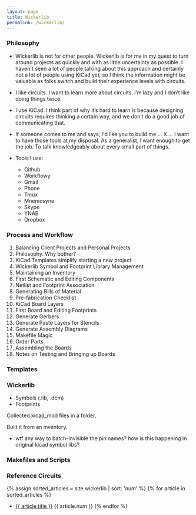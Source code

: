 ```yaml
---
layout: page
title: Wickerlib
permalink: /wickerlib/
---
```


### Philosophy

- Wickerlib is not for other people. Wickerlib is for me in my quest to turn around projects as quickly and with as little uncertainty as possible. I haven't seen a lot of people talking about this approach and certainly not a lot of people using KiCad yet, so I think the information might be valuable as folks switch and build their experience levels with circuits. 

- I like circuits. I want to learn more about circuits. I’m lazy and I don’t like doing things twice.

- I use KiCad. I think part of why it’s hard to learn is because designing circuits requires thinking a certain way, and we don’t do a good job of communicating that.

- If someone comes to me and says, I'd like you to build me ... X ... I want to have those tools at my disposal. As a generalist, I want enough to get the job. To talk knowledgeably about every small part of things. 

- Tools I use:
  - Github
  - Workflowy
  - Gmail
  - Phone
  - Tmux
  - Mnemosyne
  - Skype
  - YNAB
  - Dropbox


### Process and Workflow

1. Balancing Client Projects and Personal Projects
1. Philosophy. Why bother?
1. KiCad Templates simplify starting a new project
1. Wickerlib Symbol and Footprint Library Management
1. Maintaining an Inventory
1. First Schematic and Editing Components
1. Netlist and Footprint Association
1. Generating Bills of Material
1. Pre-fabrication Checklist
1. KiCad Board Layers
1. First Board and Editing Footprints
1. Generate Gerbers
1. Generate Paste Layers for Stencils
1. Generate Assembly Diagrams
1. Makefile Magic
1. Order Parts
1. Assembling the Boards
1. Notes on Testing and Bringing up Boards

### Templates

### Wickerlib

- Symbols (.lib, .dcm)
- Footprints

Collected kicad_mod files in a folder. 

Built it from an inventory.

- wtf any way to batch-invisible the pin names? how is this happening in original kicad symbol libs?  

### Makefiles and Scripts

### Reference Circuits

{% assign sorted_articles = site.wickerlib | sort: 'num'  %}
{% for article in sorted_articles  %}
  - <a href="{{ article.url }}">{{ article.title }}</a> {{ article.num }}
{% endfor %}

